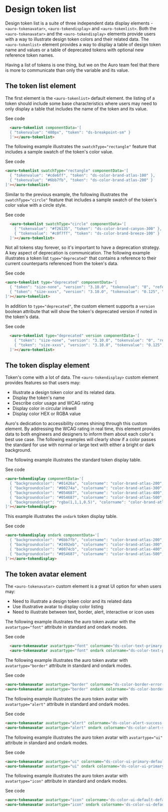 # Design token list

Design token list is a suite of three independent data display elements - `<auro-tokenavatar>`, `<auro-tokendisplay>` and `<auro-tokenlist>`. Both the `<auro-tokenavatar>` and the `<auro-tokendisplay>` elements provide users with a way to illustrate design token colors and their related data. The `<auro-tokenlist>` element provides a way to display a table of design token name and values or a table of deprecated tokens with optional new reference token names.

Having a list of tokens is one thing, but we on the Auro team feel that there is more to communicate than only the variable and its value.

## The token list element

The first element is the `<auro-tokenlist>` default element. the listing of a token should include some base characteristics where users may need to only display a table that includes the name of the token and its value.

<div class="exampleWrapper">
  <auro-tokenlist componentData='[
    { "tokenvalue": "660px", "token": "ds-breakpoint-sm" },
    { "tokenvalue": "0.75", "token": "ds-size-sm" }
  ]'></auro-tokenlist>
</div>

<auro-accordion lowProfile justifyRight>
  <span slot="trigger">See code</span>

  ```html
    <auro-tokenlist componentData='[
    { "tokenvalue": "480px", "token": "ds-breakpoint-sm" }
    ]'></auro-tokenlist>
  ```
</auro-accordion>

The following example illustrates the `swatchType="rectangle"` feature that includes a sample swatch of the token's color value.

<div class="exampleWrapper">
  <auro-tokenlist swatchType="rectangle" componentData='[
    { "tokenvalue": "#cde6ff", "token": "ds-color-brand-atlas-100" },
    { "tokenvalue": "#6bb7fb", "token": "ds-color-brand-atlas-200" }
  ]'></auro-tokenlist>
</div>

<auro-accordion lowProfile justifyRight>
  <span slot="trigger">See code</span>

  ```html
  <auro-tokenlist swatchType="rectangle" componentData='[
    { "tokenvalue": "#cde6ff", "token": "ds-color-brand-atlas-100" },
    { "tokenvalue": "#6bb7fb", "token": "ds-color-brand-atlas-200" }
  ]'></auro-tokenlist>
  ```
</auro-accordion>

Similar to the previous example, the following illustrates the `swatchType="circle"` feature that includes a sample swatch of the token's color value with a circle style.

<div class="exampleWrapper">
  <auro-tokenlist swatchType="circle" componentData='[
    { "tokenvalue": "#f26135", "token": "ds-color-brand-canyon-300" },
    { "tokenvalue": "#c0f7ff", "token": "ds-color-brand-breeze-100" }
  ]'></auro-tokenlist>
</div>

<auro-accordion lowProfile justifyRight>
  <span slot="trigger">See code</span>

  ```html
    <auro-tokenlist swatchType="circle" componentData='[
      { "tokenvalue": "#f26135", "token": "ds-color-brand-canyon-300" },
      { "tokenvalue": "#c0f7ff", "token": "ds-color-brand-breeze-100" }
    ]'></auro-tokenlist>
  ```
</auro-accordion>

Not all tokens stay forever, so it's important to have a deprecation strategy. A key aspect of deprecation is communication. The following example illustrates a token list `type="deprecated"` that contains a reference to their current counterparts referenced from the token's data.

<div class="exampleWrapper">
  <auro-tokenlist type="deprecated" componentData='[
    { "token": "size-none", "version": "3.10.0", "tokenvalue": "0", "reference": "n/a" },
    { "token": "size-xxxs", "version": "3.10.0", "tokenvalue": "0.125", "reference": "size-25" }
  ]'></auro-tokenlist>
</div>

<auro-accordion lowProfile justifyRight>
  <span slot="trigger">See code</span>

  ```html
  <auro-tokenlist type="deprecated" componentData='[
    { "token": "size-none", "version": "3.10.0", "tokenvalue": "0", "reference": "n/a" },
    { "token": "size-xxxs", "version": "3.10.0", "tokenvalue": "0.125", "reference": "size-25" }
  ]'></auro-tokenlist>
  ```
</auro-accordion>

In addition to `type="deprecated"`, the custom element supports a `version` boolean attribute that will show the token's deprecated version if noted in the token's data.

<div class="exampleWrapper">
  <auro-tokenlist type="deprecated" version componentData='[
    { "token": "size-none", "version": "3.10.0", "tokenvalue": "0", "reference": "n/a" },
    { "token": "size-xxxs", "version": "3.10.0", "tokenvalue": "0.125", "reference": "size-25" }
  ]'></auro-tokenlist>
</div>

<auro-accordion lowProfile justifyRight>
  <span slot="trigger">See code</span>

  ```html
    <auro-tokenlist type="deprecated" version componentData='[
      { "token": "size-none", "version": "3.10.0", "tokenvalue": "0", "reference": "n/a" },
      { "token": "size-xxxs", "version": "3.10.0", "tokenvalue": "0.125", "reference": "size-25" }
    ]'></auro-tokenlist>
  ```
</auro-accordion>

## The token display element

Token's come with a lot of data. The `<auro-tokendisplay>` custom element provides features so that users may:

* Illustrate a design token color and its related data.
* Display the token's name
* Describe color usage and WCAG rating
* Display color in circular inkwell
* Display color HEX or RGBA value

Auro's dedication to accessibility comes shining through this custom element. By addressing the WCAG rating in real time, this element provides data to both engineers and designers to inform them about each color's best use case. The following examples will clearly show if a color passes the standard for use with normal or large text with either a bright or dark background.

The following example illustrates the standard token display table.

<div class="exampleWrapper">
  <auro-tokendisplay componentData='[
    { "backgroundcolor": "#01426a", "colorname": "color-brand-atlas-200", "usage": "Notification color on light backgrounds" },
    { "backgroundcolor": "#00274a", "colorname": "color-brand-atlas-300", "usage": "Notification color on light backgrounds" },
    { "backgroundcolor": "#054687", "colorname": "color-brand-atlas-400", "wcag":"AAA", "usage": "Notification color on light backgrounds" },
    { "backgroundcolor": "#054687", "colorname": "color-brand-atlas-500", "usage": "Notification color on light backgrounds" },
    { "backgroundcolor": "rgba(1,1,1,0.5)", "colorname": "color-brand-atlas-600", "usage": "Example of failure to load wcag response" }
  ]'></auro-tokendisplay>
</div>

<auro-accordion lowProfile justifyRight>
  <span slot="trigger">See code</span>

  ```html
  <auro-tokendisplay componentData='[
    { "backgroundcolor": "#01426a", "colorname": "color-brand-atlas-200", "usage": "Notification color on light backgrounds" },
    { "backgroundcolor": "#00274a", "colorname": "color-brand-atlas-300", "usage": "Notification color on light backgrounds" },
    { "backgroundcolor": "#054687", "colorname": "color-brand-atlas-400", "wcag":"AAA", "usage": "Notification color on light backgrounds" },
    { "backgroundcolor": "#054687", "colorname": "color-brand-atlas-500", "usage": "Notification color on light backgrounds" },
    { "backgroundcolor": "rgba(1,1,1,0.5)", "colorname": "color-brand-atlas-600", "usage": "Example of failure to load wcag response" }
  ]'></auro-tokendisplay>
  ```
</auro-accordion>

This example illustrates the `ondark` token display table.

<div class="exampleWrapper">
  <auro-tokendisplay ondark componentData='[
    { "backgroundcolor": "#6bb7fb", "colorname": "color-brand-atlas-200", "usage": "Notification color on light backgrounds" },
    { "backgroundcolor": "#2492eb", "colorname": "color-brand-atlas-300", "usage": "Notification color on light backgrounds" },
    { "backgroundcolor": "#0074cb", "colorname": "color-brand-atlas-400", "usage": "Notification color on light backgrounds" },
    { "backgroundcolor": "#054687", "colorname": "color-brand-atlas-500", "usage": "Notification color on light backgrounds" }
  ]'></auro-tokendisplay>
</div>

<auro-accordion lowProfile justifyRight>
  <span slot="trigger">See code</span>

  ```html
  <auro-tokendisplay ondark componentData='[
    { "backgroundcolor": "#6bb7fb", "colorname": "color-brand-atlas-200", "usage": "Notification color on light backgrounds" },
    { "backgroundcolor": "#2492eb", "colorname": "color-brand-atlas-300", "usage": "Notification color on light backgrounds" },
    { "backgroundcolor": "#0074cb", "colorname": "color-brand-atlas-400", "usage": "Notification color on light backgrounds" },
    { "backgroundcolor": "#054687", "colorname": "color-brand-atlas-500", "usage": "Notification color on light backgrounds" }
  ]'></auro-tokendisplay>
  ```
</auro-accordion>

## The token avatar element

The `<auro-tokenavatar>` custom element is a great UI option for when users may:

* Need to illustrate a design token color and its related data
* Use illustrative avatar to display color listing
* Need to illustrate between text, border, alert, interactive or icon uses

The following example illustrates the auro token avatar with the `avatartype="font"` attribute in standard and ondark modes.

<div class="exampleWrapper">
  <auro-tokenavatar avatartype="font" colorname="ds-color-text-primary-default"></auro-tokenavatar>
  <auro-tokenavatar avatartype="font" ondark colorname="ds-color-text-primary-inverse"></auro-tokenavatar>
</div>

<auro-accordion lowProfile justifyRight>
  <span slot="trigger">See code</span>

  ```html
    <auro-tokenavatar avatartype="font" colorname="ds-color-text-primary-default"></auro-tokenavatar>
    <auro-tokenavatar avatartype="font" ondark colorname="ds-color-text-primary-inverse"></auro-tokenavatar>
  ```
</auro-accordion>

The following example illustrates the auro token avatar with `avatartype="border"` attribute in standard and ondark modes.

<div class="exampleWrapper">
  <auro-tokenavatar avatartype="border" colorname="ds-color-border-error-default"></auro-tokenavatar>
  <auro-tokenavatar avatartype="border" ondark colorname="ds-color-border-error-inverse"></auro-tokenavatar>
</div>

<auro-accordion lowProfile justifyRight>
  <span slot="trigger">See code</span>

  ```html
  <auro-tokenavatar avatartype="border" colorname="ds-color-border-error-default"></auro-tokenavatar>
  <auro-tokenavatar avatartype="border" ondark colorname="ds-color-border-error-inverse"></auro-tokenavatar>
  ```
</auro-accordion>

The following example illustrates the auro token avatar with `avatartype="alert"` attribute in standard and ondark modes.

<div class="exampleWrapper">
  <auro-tokenavatar avatartype="alert" colorname="ds-color-alert-success-default"></auro-tokenavatar>
  <auro-tokenavatar avatartype="alert" ondark colorname="ds-color-alert-success-inverse"></auro-tokenavatar>
</div>

<auro-accordion lowProfile justifyRight>
  <span slot="trigger">See code</span>

  ```html
  <auro-tokenavatar avatartype="alert" colorname="ds-color-alert-success-default"></auro-tokenavatar>
  <auro-tokenavatar avatartype="alert" ondark colorname="ds-color-alert-success-inverse"></auro-tokenavatar>
  ```
</auro-accordion>

The following example illustrates the auro token avatar with `avatartype="ui"` attribute in standard and ondark modes.

<div class="exampleWrapper">
  <auro-tokenavatar avatartype="ui" colorname="ds-color-ui-default-default"></auro-tokenavatar>
  <auro-tokenavatar avatartype="ui" ondark colorname="ds-color-ui-default-inverse"></auro-tokenavatar>
</div>

<auro-accordion lowProfile justifyRight>
  <span slot="trigger">See code</span>

  ```html
  <auro-tokenavatar avatartype="ui" colorname="ds-color-ui-primary-default"></auro-tokenavatar>
  <auro-tokenavatar avatartype="ui" ondark colorname="ds-color-ui-primary-inverse"></auro-tokenavatar>
  ```
</auro-accordion>

The following example illustrates the auro token avatar with `avatartype="icon"` attribute in standard and ondark modes.

<div class="exampleWrapper">
  <auro-tokenavatar avatartype="icon" colorname='ds-color-ui-default-default'></auro-tokenavatar>
  <auro-tokenavatar avatartype="icon" ondark colorname='ds-color-ui-default-inverse'></auro-tokenavatar>
</div>

<auro-accordion lowProfile justifyRight>
  <span slot="trigger">See code</span>

  ```html
  <auro-tokenavatar avatartype="icon" colorname='ds-color-ui-default-default'></auro-tokenavatar>
  <auro-tokenavatar avatartype="icon" ondark colorname='ds-color-ui-default-inverse'></auro-tokenavatar>
  ```
</auro-accordion>
